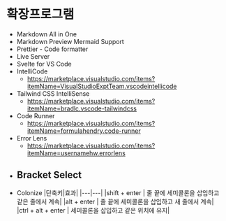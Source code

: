 # 확장프로그램

- Markdown All in One
- Markdown Preview Mermaid Support
- Prettier - Code formatter
- Live Server
- Svelte for VS Code
- IntelliCode
  - https://marketplace.visualstudio.com/items?itemName=VisualStudioExptTeam.vscodeintellicode
- Tailwind CSS IntelliSense
  - https://marketplace.visualstudio.com/items?itemName=bradlc.vscode-tailwindcss
- Code Runner
  - https://marketplace.visualstudio.com/items?itemName=formulahendry.code-runner
- Error Lens
  - https://marketplace.visualstudio.com/items?itemName=usernamehw.errorlens
- ## Bracket Select
- Colonize
  |단축키|효과|
  |---|---|
  |shift + enter | 줄 끝에 세미콜론을 삽입하고 같은 줄에서 계속|
  |alt + enter | 줄 끝에 세미콜론을 삽입하고 새 줄에서 계속|
  |ctrl + alt + enter | 세미콜론을 삽입하고 같은 위치에 유지|
